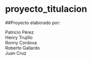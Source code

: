 # proyecto_titulacion
##Proyecto elaborado por:
<dt>Patricio Pérez
<dt>Henry Trujillo
<dt>Ronny Cordova
<dt>Roberto Gallardo
<dt>Juan Cruz
